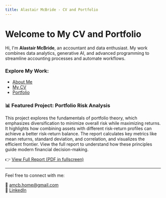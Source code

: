 ```yaml
---
title: Alastair McBride - CV and Portfolio
---
```


# Welcome to My CV and Portfolio

Hi, I'm **Alastair McBride**, an accountant and data enthusiast. My work combines data analytics, generative AI, and advanced programming to streamline accounting processes and automate workflows.

### Explore My Work:

- [About Me](about.md)
- [My CV](cv.md)
- [Portfolio](portfolio.md)

### 📊 Featured Project: Portfolio Risk Analysis

This project explores the fundamentals of portfolio theory, which emphasizes diversification to minimize overall risk while maximizing returns. It highlights how combining assets with different risk-return profiles can achieve a better risk-return balance. The report calculates key metrics like mean returns, standard deviation, and correlation, and visualizes the efficient frontier. View the full report to understand how these principles guide modern financial decision-making.

👉 [View Full Report (PDF in fullscreen)](portfolio-risk-analysis.html)

---

Feel free to connect with me:

📧 [amcb.home@gmail.com](mailto:amcb.home@gmail.com)  
🔗 [LinkedIn](https://www.linkedin.com/in/alastairmcbride/)



